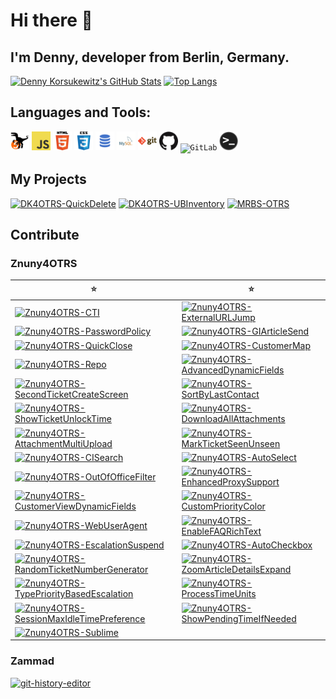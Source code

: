 # Hi there 👋

## I'm Denny, developer from Berlin, Germany.

<!--
- 🔭 I’m currently working on ...
- 🌱 I’m currently learning ...
- 👯 I’m looking to collaborate on ...
- 🤔 I’m looking for help with ...
- 💬 Ask me about ...
- 📫 How to reach me: ...
- 😄 Pronouns: ...
- ⚡ Fun fact: ...
-->

[![Denny Korsukewitz's GitHub Stats](https://ghrs.vercel.app/api?username=dennykorsukewitz&show_icons=true&include_all_commits=true&theme=transparent)](https://github.com/dennykorsukewitz) [![Top Langs](https://ghrs.vercel.app/api/top-langs/?username=dennykorsukewitz)](https://github.com/dennykorsukewitz)

## Languages and Tools:

<code><img alt="Perl" height="30" src="https://raw.githubusercontent.com/github/explore/80688e429a7d4ef2fca1e82350fe8e3517d3494d/topics/perl/perl.png"></code>
<code><img alt="JavaScript" height="30" src="https://raw.githubusercontent.com/github/explore/80688e429a7d4ef2fca1e82350fe8e3517d3494d/topics/javascript/javascript.png"></code>
<code><img alt="HTML5" height="30" src="https://raw.githubusercontent.com/github/explore/80688e429a7d4ef2fca1e82350fe8e3517d3494d/topics/html/html.png"></code>
<code><img alt="CSS3" height="30" src="https://raw.githubusercontent.com/github/explore/80688e429a7d4ef2fca1e82350fe8e3517d3494d/topics/css/css.png"></code>
<code><img alt="SQL" width="30px" src="https://raw.githubusercontent.com/github/explore/80688e429a7d4ef2fca1e82350fe8e3517d3494d/topics/sql/sql.png" /></code>
<code><img alt="MySQL" width="30px" src="https://raw.githubusercontent.com/github/explore/80688e429a7d4ef2fca1e82350fe8e3517d3494d/topics/mysql/mysql.png" /></code>
<code><img alt="Git" width="30px" src="https://raw.githubusercontent.com/github/explore/80688e429a7d4ef2fca1e82350fe8e3517d3494d/topics/git/git.png" /></code>
<code><img alt="GitHub" width="30px" src="https://raw.githubusercontent.com/github/explore/78df643247d429f6cc873026c0622819ad797942/topics/github/github.png" /></code>
<code><img alt="GitLab" width="30px" src="https://about.gitlab.com/images/press/logo/png/gitlab-icon-rgb.png" /></code>
<code><img alt="Terminal" width="30px" src="https://raw.githubusercontent.com/github/explore/80688e429a7d4ef2fca1e82350fe8e3517d3494d/topics/terminal/terminal.png" /></code>

## My Projects

 [![DK4OTRS-QuickDelete](https://ghrs.vercel.app/api/pin/?username=dennykorsukewitz&repo=DK4OTRS-QuickDelete&theme=transparent)](https://github.com/dennykorsukewitz/DK4OTRS-QuickDelete) [![DK4OTRS-UBInventory](https://ghrs.vercel.app/api/pin/?username=dennykorsukewitz&repo=DK4OTRS-UBInventory&theme=transparent)](https://github.com/dennykorsukewitz/DK4OTRS-UBInventory) [![MRBS-OTRS](https://ghrs.vercel.app/api/pin/?username=dennykorsukewitz&repo=MRBS-OTRS&theme=transparent)](https://github.com/dennykorsukewitz/MRBS-OTRS)

## Contribute

### Znuny4OTRS

|⭐|⭐|
|-|-|
| [![Znuny4OTRS-CTI](https://ghrs.vercel.app/api/pin/?username=znuny&repo=Znuny4OTRS-CTI&theme=transparent)](https://github.com/znuny/Znuny4OTRS-CTI) | [![Znuny4OTRS-ExternalURLJump](https://ghrs.vercel.app/api/pin/?username=znuny&repo=Znuny4OTRS-ExternalURLJump&theme=transparent)](https://github.com/znuny/Znuny4OTRS-ExternalURLJump) |
| [![Znuny4OTRS-PasswordPolicy](https://ghrs.vercel.app/api/pin/?username=znuny&repo=Znuny4OTRS-PasswordPolicy&theme=transparent)](https://github.com/znuny/Znuny4OTRS-PasswordPolicy) | [![Znuny4OTRS-GIArticleSend](https://ghrs.vercel.app/api/pin/?username=znuny&repo=Znuny4OTRS-GIArticleSend&theme=transparent)](https://github.com/znuny/Znuny4OTRS-GIArticleSend) |
| [![Znuny4OTRS-QuickClose](https://ghrs.vercel.app/api/pin/?username=znuny&repo=Znuny4OTRS-QuickClose&theme=transparent)](https://github.com/znuny/Znuny4OTRS-QuickClose) | [![Znuny4OTRS-CustomerMap](https://ghrs.vercel.app/api/pin/?username=znuny&repo=Znuny4OTRS-CustomerMap&theme=transparent)](https://github.com/znuny/Znuny4OTRS-CustomerMap) |
| [![Znuny4OTRS-Repo](https://ghrs.vercel.app/api/pin/?username=znuny&repo=Znuny4OTRS-Repo&theme=transparent)](https://github.com/znuny/Znuny4OTRS-Repo) | [![Znuny4OTRS-AdvancedDynamicFields](https://ghrs.vercel.app/api/pin/?username=znuny&repo=Znuny4OTRS-AdvancedDynamicFields&theme=transparent)](https://github.com/znuny/Znuny4OTRS-AdvancedDynamicFields) |
| [![Znuny4OTRS-SecondTicketCreateScreen](https://ghrs.vercel.app/api/pin/?username=znuny&repo=Znuny4OTRS-SecondTicketCreateScreen&theme=transparent)](https://github.com/znuny/Znuny4OTRS-SecondTicketCreateScreen) | [![Znuny4OTRS-SortByLastContact](https://ghrs.vercel.app/api/pin/?username=znuny&repo=Znuny4OTRS-SortByLastContact&theme=transparent)](https://github.com/znuny/Znuny4OTRS-SortByLastContact) |
| [![Znuny4OTRS-ShowTicketUnlockTime](https://ghrs.vercel.app/api/pin/?username=znuny&repo=Znuny4OTRS-ShowTicketUnlockTime&theme=transparent)](https://github.com/znuny/Znuny4OTRS-ShowTicketUnlockTime) | [![Znuny4OTRS-DownloadAllAttachments](https://ghrs.vercel.app/api/pin/?username=znuny&repo=Znuny4OTRS-DownloadAllAttachments&theme=transparent)](https://github.com/znuny/Znuny4OTRS-DownloadAllAttachments) |
| [![Znuny4OTRS-AttachmentMultiUpload](https://ghrs.vercel.app/api/pin/?username=znuny&repo=Znuny4OTRS-AttachmentMultiUpload&theme=transparent)](https://github.com/znuny/Znuny4OTRS-AttachmentMultiUpload) | [![Znuny4OTRS-MarkTicketSeenUnseen](https://ghrs.vercel.app/api/pin/?username=znuny&repo=Znuny4OTRS-MarkTicketSeenUnseen&theme=transparent)](https://github.com/znuny/Znuny4OTRS-MarkTicketSeenUnseen) |
| [![Znuny4OTRS-CISearch](https://ghrs.vercel.app/api/pin/?username=znuny&repo=Znuny4OTRS-CISearch&theme=transparent)](https://github.com/znuny/Znuny4OTRS-CISearch) | [![Znuny4OTRS-AutoSelect](https://ghrs.vercel.app/api/pin/?username=znuny&repo=Znuny4OTRS-AutoSelect&theme=transparent)](https://github.com/znuny/Znuny4OTRS-AutoSelect) |
| [![Znuny4OTRS-OutOfOfficeFilter](https://ghrs.vercel.app/api/pin/?username=znuny&repo=Znuny4OTRS-OutOfOfficeFilter&theme=transparent)](https://github.com/znuny/Znuny4OTRS-OutOfOfficeFilter) | [![Znuny4OTRS-EnhancedProxySupport](https://ghrs.vercel.app/api/pin/?username=znuny&repo=Znuny4OTRS-EnhancedProxySupport&theme=transparent)](https://github.com/znuny/Znuny4OTRS-EnhancedProxySupport) |
| [![Znuny4OTRS-CustomerViewDynamicFields](https://ghrs.vercel.app/api/pin/?username=znuny&repo=Znuny4OTRS-CustomerViewDynamicFields&theme=transparent)](https://github.com/znuny/Znuny4OTRS-CustomerViewDynamicFields) | [![Znuny4OTRS-CustomPriorityColor](https://ghrs.vercel.app/api/pin/?username=znuny&repo=Znuny4OTRS-CustomPriorityColor&theme=transparent)](https://github.com/znuny/Znuny4OTRS-CustomPriorityColor) |
| [![Znuny4OTRS-WebUserAgent](https://ghrs.vercel.app/api/pin/?username=znuny&repo=Znuny4OTRS-WebUserAgent&theme=transparent)](https://github.com/znuny/Znuny4OTRS-WebUserAgent) | [![Znuny4OTRS-EnableFAQRichText](https://ghrs.vercel.app/api/pin/?username=znuny&repo=Znuny4OTRS-EnableFAQRichText&theme=transparent)](https://github.com/znuny/Znuny4OTRS-EnableFAQRichText) |
| [![Znuny4OTRS-EscalationSuspend](https://ghrs.vercel.app/api/pin/?username=znuny&repo=Znuny4OTRS-EscalationSuspend&theme=transparent)](https://github.com/znuny/Znuny4OTRS-EscalationSuspend) | [![Znuny4OTRS-AutoCheckbox](https://ghrs.vercel.app/api/pin/?username=znuny&repo=Znuny4OTRS-AutoCheckbox&theme=transparent)](https://github.com/znuny/Znuny4OTRS-AutoCheckbox) |
| [![Znuny4OTRS-RandomTicketNumberGenerator](https://ghrs.vercel.app/api/pin/?username=znuny&repo=Znuny4OTRS-RandomTicketNumberGenerator&theme=transparent)](https://github.com/znuny/Znuny4OTRS-RandomTicketNumberGenerator) | [![Znuny4OTRS-ZoomArticleDetailsExpand](https://ghrs.vercel.app/api/pin/?username=znuny&repo=Znuny4OTRS-ZoomArticleDetailsExpand&theme=transparent)](https://github.com/znuny/Znuny4OTRS-ZoomArticleDetailsExpand) |
| [![Znuny4OTRS-TypePriorityBasedEscalation](https://ghrs.vercel.app/api/pin/?username=znuny&repo=Znuny4OTRS-TypePriorityBasedEscalation&theme=transparent)](https://github.com/znuny/Znuny4OTRS-TypePriorityBasedEscalation) | [![Znuny4OTRS-ProcessTimeUnits](https://ghrs.vercel.app/api/pin/?username=znuny&repo=Znuny4OTRS-ProcessTimeUnits&theme=transparent)](https://github.com/znuny/Znuny4OTRS-ProcessTimeUnits) |
| [![Znuny4OTRS-SessionMaxIdleTimePreference](https://ghrs.vercel.app/api/pin/?username=znuny&repo=Znuny4OTRS-SessionMaxIdleTimePreference&theme=transparent)](https://github.com/znuny/Znuny4OTRS-SessionMaxIdleTimePreference) | [![Znuny4OTRS-ShowPendingTimeIfNeeded](https://ghrs.vercel.app/api/pin/?username=znuny&repo=Znuny4OTRS-ShowPendingTimeIfNeeded&theme=transparent)](https://github.com/znuny/Znuny4OTRS-ShowPendingTimeIfNeeded) |
| [![Znuny4OTRS-Sublime](https://ghrs.vercel.app/api/pin/?username=znuny&repo=Znuny4OTRS-Sublime&theme=transparent)](https://github.com/znuny/Znuny4OTRS-Sublime) | |

### Zammad

[![git-history-editor](https://ghrs.vercel.app/api/pin/?username=zammad&repo=zammad&theme=transparent)](https://github.com/zammad/zammad)
